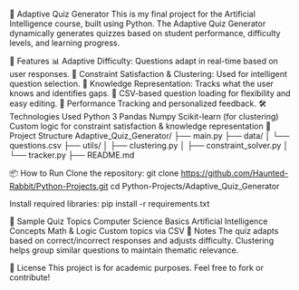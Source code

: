 🧠 Adaptive Quiz Generator
This is my final project for the Artificial Intelligence course, built using Python. The Adaptive Quiz Generator dynamically generates quizzes based on student performance, difficulty levels, and learning progress.

🚀 Features
📊 Adaptive Difficulty: Questions adapt in real-time based on user responses.
🧩 Constraint Satisfaction & Clustering: Used for intelligent question selection.
🧠 Knowledge Representation: Tracks what the user knows and identifies gaps.
💾 CSV-based question loading for flexibility and easy editing.
🎯 Performance Tracking and personalized feedback.
🛠️ Technologies Used
Python 3
Pandas
Numpy
Scikit-learn (for clustering)
Custom logic for constraint satisfaction & knowledge representation
📁 Project Structure
Adaptive_Quiz_Generator/ ├── main.py ├── data/ │ └── questions.csv ├── utils/ │ ├── clustering.py │ ├── constraint_solver.py │ └── tracker.py ├── README.md

📦 How to Run
Clone the repository: git clone https://github.com/Haunted-Rabbit/Python-Projects.git cd Python-Projects/Adaptive_Quiz_Generator

Install required libraries: pip install -r requirements.txt

🧪 Sample Quiz Topics
Computer Science Basics
Artificial Intelligence Concepts
Math & Logic
Custom topics via CSV
📌 Notes
The quiz adapts based on correct/incorrect responses and adjusts difficulty.
Clustering helps group similar questions to maintain thematic relevance.

📜 License
This project is for academic purposes. Feel free to fork or contribute!
